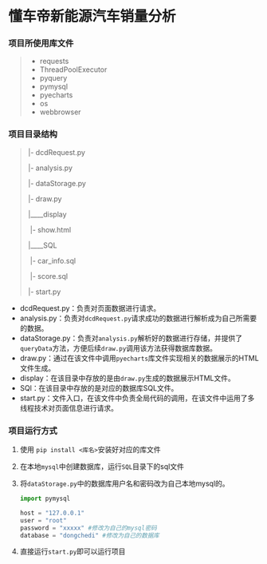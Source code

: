 # 懂车帝新能源汽车销量分析

### 项目所使用库文件

> - requests
> - ThreadPoolExecutor
> - pyquery
> - pymysql
> - pyecharts
> - os
> - webbrowser



### 项目目录结构

> |- dcdRequest.py
>
> |- analysis.py
>
> |- dataStorage.py
>
> |- draw.py
>
> |____display
>
> ​	   |- show.html
>
> |____SQL
>
> ​	   |- car_info.sql
>
> ​	   |- score.sql
>
> |- start.py

- dcdRequest.py：负责对页面数据进行请求。
- analysis.py：负责对`dcdRequest.py`请求成功的数据进行解析成为自己所需要的数据。
- dataStorage.py：负责对`analysis.py`解析好的数据进行存储，并提供了`queryData`方法，方便后续`draw.py`调用该方法获得数据库数据。
- draw.py：通过在该文件中调用`pyecharts`库文件实现相关的数据展示的HTML文件生成。
- display：在该目录中存放的是由`draw.py`生成的数据展示HTML文件。
- SQl：在该目录中存放的是对应的数据库SQL文件。
- start.py：文件入口，在该文件中负责全局代码的调用，在该文件中运用了多线程技术对页面信息进行请求。

### 项目运行方式

1. 使用 `pip install <库名>`安装好对应的库文件

2. 在本地`mysql`中创建数据库，运行`SQL`目录下的sql文件

3. 将`dataStorage.py`中的数据库用户名和密码改为自己本地mysql的。

   ```python
   import pymysql
   
   host = "127.0.0.1"
   user = "root"
   password = "xxxxx" #修改为自己的mysql密码
   database = "dongchedi" #修改为自己的数据库
   ```

4. 直接运行`start.py`即可以运行项目
